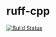 # ruff-cpp

[![Build Status](https://travis-ci.org/amoseui/ruff-cpp.svg?branch=master)](https://travis-ci.org/amoseui/ruff-cpp)
